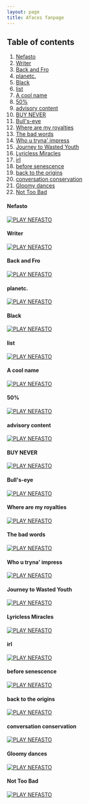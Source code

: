 ```yaml
---
layout: page
title: Afaces fanpage
---
```


## Table of contents
1. [Nefasto](#nefasto)
2. [Writer](#writer)
3. [Back and Fro](#backandfro)
4. [planetc.](#planetc)
5. [Black](#black)
6. [list](#list)
7. [A cool name](#acoolname)
8. [50%](#50)
9. [advisory content](#advisorycontent)
10. [BUY NEVER](#buynever)
11. [Bull's-eye](#bullseye)
12. [Where are my royalties](#wherearemyroyalties)
13. [The bad words](#thebadwords)
14. [Who u tryna' impress](#whoutrynaimpress)
15. [Journey to Wasted Youth](#journeytowastedyouth)
16. [Lyricless Miracles](#lyriclessmiracles)
17. [irl](#irl)
18. [before senescence](#beforesenescence)
19. [back to the origins](#backtotheorigins)
20. [conversation conservation](#conversationconservation)
21. [Gloomy dances](#gloomydances)
22. [Not Too Bad](#nottoobad)

#### Nefasto <a name="nefasto"></a>
[![PLAY NEFASTO](https://img.youtube.com/vi/SWNbhMxS4S4/0.jpg)](https://www.youtube.com/watch?v=SWNbhMxS4S4  "Nefasto")
#### Writer <a name="writer"></a>
[![PLAY NEFASTO](https://img.youtube.com/vi/1PB176jjic8/0.jpg)](https://www.youtube.com/watch?v=1PB176jjic8  "Nefasto")
#### Back and Fro <a name="backandfro"></a>
[![PLAY NEFASTO](https://img.youtube.com/vi/uwmr2eNdpE4/0.jpg)](https://www.youtube.com/watch?v=uwmr2eNdpE4  "Nefasto")
#### planetc. <a name="planetc"></a>
[![PLAY NEFASTO](https://img.youtube.com/vi/F44txcWQoJQ/0.jpg)](https://www.youtube.com/watch?v=F44txcWQoJQ  "Nefasto")
#### Black <a name="black"></a>
[![PLAY NEFASTO](https://img.youtube.com/vi/rcAxMjoC7fw/0.jpg)](https://www.youtube.com/watch?v=rcAxMjoC7fw  "Nefasto")
#### list <a name="list"></a>
[![PLAY NEFASTO](https://img.youtube.com/vi/_DSxx9E3MCQ/0.jpg)](https://www.youtube.com/watch?v=_DSxx9E3MCQ  "Nefasto")
#### A cool name <a name="acoolname"></a>
[![PLAY NEFASTO](https://img.youtube.com/vi/RVxpNONLZ8o/0.jpg)](https://www.youtube.com/watch?v=RVxpNONLZ8o  "Nefasto")
#### 50% <a name="50"></a>
[![PLAY NEFASTO](https://img.youtube.com/vi/_4Vfk487foQ/0.jpg)](https://www.youtube.com/watch?v=_4Vfk487foQ  "Nefasto")
#### advisory content <a name="advisorycontent"></a>
[![PLAY NEFASTO](https://img.youtube.com/vi/ybNa3a48fxk/0.jpg)](https://www.youtube.com/watch?v=ybNa3a48fxk  "Nefasto")
#### BUY NEVER <a name="buynever"></a>
[![PLAY NEFASTO](https://img.youtube.com/vi/Utmf9RgCITo/0.jpg)](https://www.youtube.com/watch?v=Utmf9RgCITo  "Nefasto")
#### Bull's-eye <a name="bullseye"></a>
[![PLAY NEFASTO](https://img.youtube.com/vi/VCzKkBZ-03w/0.jpg)](https://www.youtube.com/watch?v=VCzKkBZ-03w  "Nefasto")
#### Where are my royalties <a name="wherearemyroyalties"></a>
[![PLAY NEFASTO](https://img.youtube.com/vi/zg2NECdI3OY/0.jpg)](https://www.youtube.com/watch?v=zg2NECdI3OY  "Nefasto")
#### The bad words <a name="thebadwords"></a>
[![PLAY NEFASTO](https://img.youtube.com/vi/Nx3ucT01P-g/0.jpg)](https://www.youtube.com/watch?v=Nx3ucT01P-g  "Nefasto")
#### Who u tryna' impress <a name="whoutrynaimpress"></a>
[![PLAY NEFASTO](https://img.youtube.com/vi/rEKs9ttSOLA/0.jpg)](https://www.youtube.com/watch?v=rEKs9ttSOLA  "Nefasto")
#### Journey to Wasted Youth <a name="journeytowastedyouth"></a>
[![PLAY NEFASTO](https://img.youtube.com/vi/0EdaPCRZXmY/0.jpg)](https://www.youtube.com/watch?v=0EdaPCRZXmY  "Nefasto")
#### Lyricless Miracles <a name="lyriclessmiracles"></a>
[![PLAY NEFASTO](https://img.youtube.com/vi/FzD53ikXz5w/0.jpg)](https://www.youtube.com/watch?v=FzD53ikXz5w  "Nefasto")
#### irl <a name="irl"></a>
[![PLAY NEFASTO](https://img.youtube.com/vi/g9dWBnJ20MQ/0.jpg)](https://www.youtube.com/watch?v=g9dWBnJ20MQ  "Nefasto")
#### before senescence <a name="beforesenescence"></a>
[![PLAY NEFASTO](https://img.youtube.com/vi/uEgdTjGGk-Y/0.jpg)](https://www.youtube.com/watch?v=uEgdTjGGk-Y  "Nefasto")
#### back to the origins <a name="backtotheorigins"></a>
[![PLAY NEFASTO](https://img.youtube.com/vi/Lt66WnK2Xq4/0.jpg)](https://www.youtube.com/watch?v=Lt66WnK2Xq4  "Nefasto")
#### conversation conservation <a name="conversationconservation"></a>
[![PLAY NEFASTO](https://img.youtube.com/vi/msZJIYzS7vA/0.jpg)](https://www.youtube.com/watch?v=msZJIYzS7vA  "Nefasto")
#### Gloomy dances <a name="gloomydances"></a>
[![PLAY NEFASTO](https://img.youtube.com/vi/jojN7p_oBsw/0.jpg)](https://www.youtube.com/watch?v=jojN7p_oBsw  "Nefasto")
#### Not Too Bad <a name="nottoobad"></a>
[![PLAY NEFASTO](https://img.youtube.com/vi/5D2dG7wPEGc/0.jpg)](https://www.youtube.com/watch?v=5D2dG7wPEGc  "Nefasto")
